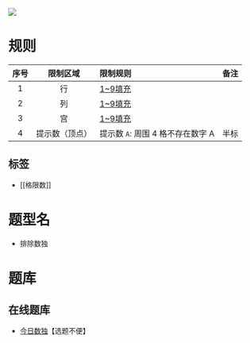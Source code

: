 ![](https://cn.sudoku.today/pic/03/exclude/61448_15472.png)

# 规则

| 序号  |  限制区域  | 限制规则                                             | 备注  |
|:---:|:------:|:-------------------------------------------------|:---:|
|  1  |   行    | [1~9填充]                                          |     |
|  2  |   列    | [1~9填充]                                          |     |
|  3  |   宫    | [1~9填充]                                          |     |
|  4  | 提示数（顶点） | 提示数 `A`: 周围 4 格不存在数字 A   | 半标  |

## 标签

- [[格限数]]

# 题型名

- 排除数独

# 题库

## 在线题库

- [今日数独]【选题不便】

[1~9填充]: ../../../rules.md#1to9填充

[今日数独]: https://cn.sudoku.today/g-exclude-sudoku/